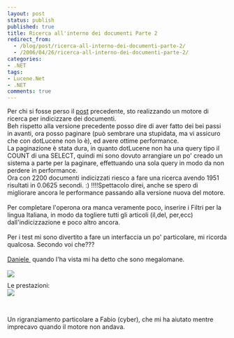 ```yaml
---
layout: post
status: publish
published: true
title: Ricerca all'interno dei documenti Parte 2
redirect_from: 
  - /blog/post/ricerca-all-interno-dei-documenti-parte-2/
  - /2006/04/26/ricerca-all-interno-dei-documenti-parte-2/
categories:
- .NET
tags:
- Lucene.Net
- .NET
comments: true
---
```

<p><span>Per chi si fosse perso il <a href="http://imperugo.tostring.it/Blog/Post/Ricerca-all-interno-dei-documenti">post</a> precedente, sto realizzando un motore di ricerca per indicizzare dei documenti. <br />
Beh rispetto alla versione precedente posso dire di aver fatto dei bei passi in avanti, ora posso paginare (pu&ograve; sembrare una stupidata, ma vi assicuro che con dotLucene non lo &egrave;), ed avere ottime performance. <br />
La paginazione &egrave; stata dura, in quanto dotLucene non ha una query tipo il COUNT di una SELECT, quindi mi sono dovuto arrangiare un po' creado un sistema a parte per la paginare, effettuando una sola query in modo da non perdere in performance. <br />
Ora con 2200 documenti indicizzati riesco a fare una ricerca avendo 1951 risultati in 0.0625 secondi. :) !!!!Spettacolo direi, anche se spero di migliorare ancora le performance passando alla versione nuova del motore. <br />
<br />
Per completare l'operona ora manca veramente poco, inserire i Filtri per la lingua Italiana, in modo da togliere tutti gli articoli (il,del, per,ecc) dall'indicizzazione e poco altro ancora. <br />
<br />
Per i test mi sono divertito a fare un interfaccia un po' particolare, mi ricorda qualcosa. Secondo voi che??? <a href="http://daniele.aspitalia.com/"><br />
<br />
Daniele </a>&nbsp;quando l'ha vista mi ha detto che sono megalomane.<br />
<br />
<img border="0" src="http://photos1.blogger.com/blogger/2782/1333/400/schermata.jpg" alt=" " style="margin: 0px auto 10px; display: block; text-align: center;" /> Le prestazioni: <img border="0" src="http://photos1.blogger.com/blogger/2782/1333/400/prestazioni.jpg" alt=" " style="margin: 0px auto 10px; display: block; text-align: center;" /> </span></p>
<p>&nbsp;</p>
<p>Un rigranziamento particolare a Fabio (cyber), che mi ha aiutato mentre imprecavo quando il motore non andava.</p>
<p>&nbsp;</p>
